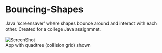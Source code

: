 # Bouncing-Shapes
Java 'screensaver' where shapes bounce around and interact with each other. Created for a college Java assignmnet.<br><br>
![ScreenShot](http://benjamingale.ca/wp/wp-content/uploads/2016/05/bouncing-shapes.png)
<br>App with quadtree (collision grid) shown
